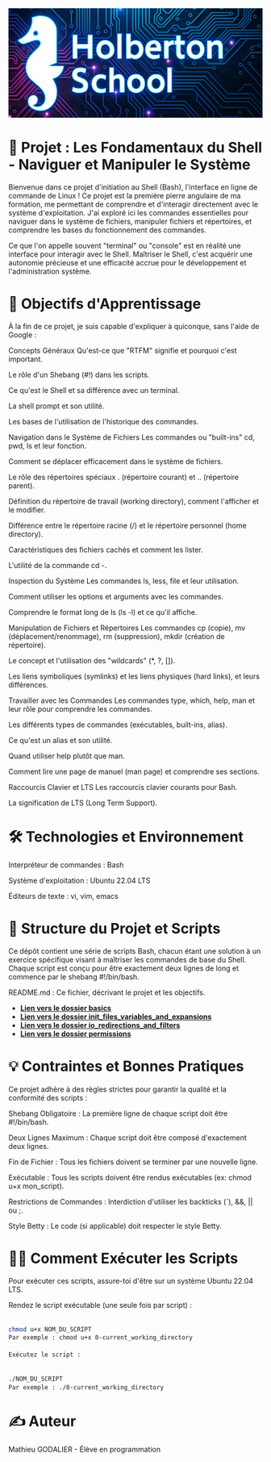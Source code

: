 <img src= "https://github.com/Mathieu7483/Aiko78-Photgraphy/blob/main/holberton%20modif.png">

# 🐚 Projet : Les Fondamentaux du Shell - Naviguer et Manipuler le Système
Bienvenue dans ce projet d'initiation au Shell (Bash), l'interface en ligne de commande de Linux ! Ce projet est la première pierre angulaire de ma formation, me permettant de comprendre et d'interagir directement avec le système d'exploitation. J'ai exploré ici les commandes essentielles pour naviguer dans le système de fichiers, manipuler fichiers et répertoires, et comprendre les bases du fonctionnement des commandes.

Ce que l'on appelle souvent "terminal" ou "console" est en réalité une interface pour interagir avec le Shell. Maîtriser le Shell, c'est acquérir une autonomie précieuse et une efficacité accrue pour le développement et l'administration système.

# 🎯 Objectifs d'Apprentissage
À la fin de ce projet, je suis capable d'expliquer à quiconque, sans l'aide de Google :

Concepts Généraux
Qu'est-ce que "RTFM" signifie et pourquoi c'est important.

Le rôle d'un Shebang (#!) dans les scripts.

Ce qu'est le Shell et sa différence avec un terminal.

La shell prompt et son utilité.

Les bases de l'utilisation de l'historique des commandes.

Navigation dans le Système de Fichiers
Les commandes ou "built-ins" cd, pwd, ls et leur fonction.

Comment se déplacer efficacement dans le système de fichiers.

Le rôle des répertoires spéciaux . (répertoire courant) et .. (répertoire parent).

Définition du répertoire de travail (working directory), comment l'afficher et le modifier.

Différence entre le répertoire racine (/) et le répertoire personnel (home directory).

Caractéristiques des fichiers cachés et comment les lister.

L'utilité de la commande cd -.

Inspection du Système
Les commandes ls, less, file et leur utilisation.

Comment utiliser les options et arguments avec les commandes.

Comprendre le format long de ls (ls -l) et ce qu'il affiche.

Manipulation de Fichiers et Répertoires
Les commandes cp (copie), mv (déplacement/renommage), rm (suppression), mkdir (création de répertoire).

Le concept et l'utilisation des "wildcards" (*, ?, []).

Les liens symboliques (symlinks) et les liens physiques (hard links), et leurs différences.

Travailler avec les Commandes
Les commandes type, which, help, man et leur rôle pour comprendre les commandes.

Les différents types de commandes (exécutables, built-ins, alias).

Ce qu'est un alias et son utilité.

Quand utiliser help plutôt que man.

Comment lire une page de manuel (man page) et comprendre ses sections.

Raccourcis Clavier et LTS
Les raccourcis clavier courants pour Bash.

La signification de LTS (Long Term Support).

# 🛠️ Technologies et Environnement
Interpréteur de commandes : Bash

Système d'exploitation : Ubuntu 22.04 LTS

Éditeurs de texte : vi, vim, emacs

# 📖 Structure du Projet et Scripts
Ce dépôt contient une série de scripts Bash, chacun étant une solution à un exercice spécifique visant à maîtriser les commandes de base du Shell. Chaque script est conçu pour être exactement deux lignes de long et commence par le shebang #!/bin/bash.

README.md : Ce fichier, décrivant le projet et les objectifs.
* **[Lien vers le dossier basics](https://github.com/Mathieu7483/holbertonschool-shell/tree/main/basics)**
* **[Lien vers le dossier init_files_variables_and_expansions](https://github.com/Mathieu7483/holbertonschool-shell/tree/main/init_files_variables_and_expansions)**
* **[Lien vers le dossier io_redirections_and_filters](https://github.com/Mathieu7483/holbertonschool-shell/tree/main/io_redirections_and_filters)** 
* **[Lien vers le dossier permissions](https://github.com/Mathieu7483/holbertonschool-shell/tree/main/permissions)**



# 💡 Contraintes et Bonnes Pratiques
Ce projet adhère à des règles strictes pour garantir la qualité et la conformité des scripts :

Shebang Obligatoire : La première ligne de chaque script doit être #!/bin/bash.

Deux Lignes Maximum : Chaque script doit être composé d'exactement deux lignes.

Fin de Fichier : Tous les fichiers doivent se terminer par une nouvelle ligne.

Exécutable : Tous les scripts doivent être rendus exécutables (ex: chmod u+x mon_script).

Restrictions de Commandes : Interdiction d'utiliser les backticks (`), &&, || ou ;.

Style Betty : Le code (si applicable) doit respecter le style Betty.

# 👨‍💻 Comment Exécuter les Scripts
Pour exécuter ces scripts, assure-toi d'être sur un système Ubuntu 22.04 LTS.

Rendez le script exécutable (une seule fois par script) :

```bash

chmod u+x NOM_DU_SCRIPT
Par exemple : chmod u+x 0-current_working_directory

Exécutez le script :
```
```bash

./NOM_DU_SCRIPT
Par exemple : ./0-current_working_directory
```

# ✍️ Auteur
Mathieu GODALIER - Élève en programmation
